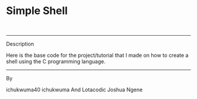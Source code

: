 # Simple Shell
<br>
<hr> Description

Here is the base code for the project/tutorial that I made on how to create a shell using the C programming language. 
<hr>
       By

ichukwuma40 ichukwuma
      And
Lotacodic Joshua Ngene
